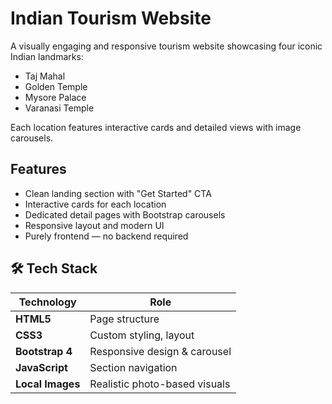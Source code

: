 # Indian Tourism Website

A visually engaging and responsive tourism website showcasing four iconic Indian landmarks:
- Taj Mahal  
- Golden Temple  
- Mysore Palace  
- Varanasi Temple  

Each location features interactive cards and detailed views with image carousels.

## Features

- Clean landing section with "Get Started" CTA  
- Interactive cards for each location  
- Dedicated detail pages with Bootstrap carousels  
- Responsive layout and modern UI  
- Purely frontend — no backend required

## 🛠 Tech Stack

| Technology | Role |
|------------|------|
| **HTML5**  | Page structure |
| **CSS3**   | Custom styling, layout |
| **Bootstrap 4** | Responsive design & carousel |
| **JavaScript** | Section navigation |
| **Local Images** | Realistic photo-based visuals |



